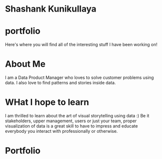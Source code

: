 # Shashank Kunikullaya

# portfolio
Here's where you will find all of the interesting stuff I have been working on!

# About Me
I am a Data Product Manager who loves to solve customer problems using data. I also love to find patterns and stories inside data. 

# WHat I hope to learn
I am thrilled to learn about the art of visual storytelling using data :)
Be it stakeholders, upper management, users or just your team, proper visualization of data is a great skill to have  to impress and educate everybody you interact with professionally or otherwise.

# Portfolio
